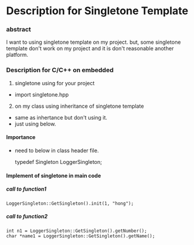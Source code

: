 # Description for Singletone Template

### abstract
I want to using singletone template on my project.
but, some singletone template don't work on my project and it is don't reasonable another platform.


### Description for C/C++ on embedded

01. singletone using for your project
- import singletone.hpp

02. on my class using inheritance of singletone template
- same as inhertance but don't using it.
- just using below.

#### Importance
- need to below in class header file.

    typedef Singleton<Logger> LoggerSingleton; 

#### Implement of singletone in main code

##### call to function1 
    LoggerSingleton::GetSingleton().init(1, "hong");

##### call to function2
    int n1 = LoggerSingleton::GetSingleton().getNumber();
    char *name1 = LoggerSingleton::GetSingleton().getName();


